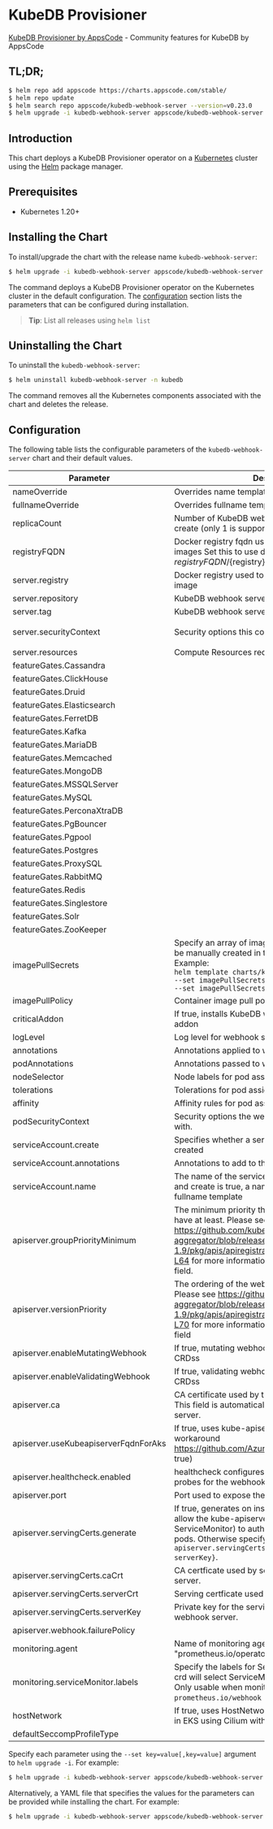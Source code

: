 # KubeDB Provisioner

[KubeDB Provisioner by AppsCode](https://github.com/kubedb) - Community features for KubeDB by AppsCode

## TL;DR;

```bash
$ helm repo add appscode https://charts.appscode.com/stable/
$ helm repo update
$ helm search repo appscode/kubedb-webhook-server --version=v0.23.0
$ helm upgrade -i kubedb-webhook-server appscode/kubedb-webhook-server -n kubedb --create-namespace --version=v0.23.0
```

## Introduction

This chart deploys a KubeDB Provisioner operator on a [Kubernetes](http://kubernetes.io) cluster using the [Helm](https://helm.sh) package manager.

## Prerequisites

- Kubernetes 1.20+

## Installing the Chart

To install/upgrade the chart with the release name `kubedb-webhook-server`:

```bash
$ helm upgrade -i kubedb-webhook-server appscode/kubedb-webhook-server -n kubedb --create-namespace --version=v0.23.0
```

The command deploys a KubeDB Provisioner operator on the Kubernetes cluster in the default configuration. The [configuration](#configuration) section lists the parameters that can be configured during installation.

> **Tip**: List all releases using `helm list`

## Uninstalling the Chart

To uninstall the `kubedb-webhook-server`:

```bash
$ helm uninstall kubedb-webhook-server -n kubedb
```

The command removes all the Kubernetes components associated with the chart and deletes the release.

## Configuration

The following table lists the configurable parameters of the `kubedb-webhook-server` chart and their default values.

|              Parameter               |                                                                                                                    Description                                                                                                                     |                                                                                            Default                                                                                             |
|--------------------------------------|----------------------------------------------------------------------------------------------------------------------------------------------------------------------------------------------------------------------------------------------------|------------------------------------------------------------------------------------------------------------------------------------------------------------------------------------------------|
| nameOverride                         | Overrides name template                                                                                                                                                                                                                            | <code>""</code>                                                                                                                                                                                |
| fullnameOverride                     | Overrides fullname template                                                                                                                                                                                                                        | <code>""</code>                                                                                                                                                                                |
| replicaCount                         | Number of KubeDB webhook server replicas to create (only 1 is supported)                                                                                                                                                                           | <code>1</code>                                                                                                                                                                                 |
| registryFQDN                         | Docker registry fqdn used to pull KubeDB related images Set this to use docker registry hosted at ${registryFQDN}/${registry}/${image}                                                                                                             | <code>ghcr.io</code>                                                                                                                                                                           |
| server.registry                      | Docker registry used to pull KubeDB webhook server image                                                                                                                                                                                           | <code>kubedb</code>                                                                                                                                                                            |
| server.repository                    | KubeDB webhook server container image                                                                                                                                                                                                              | <code>kubedb-webhook-server</code>                                                                                                                                                             |
| server.tag                           | KubeDB webhook server container image tag                                                                                                                                                                                                          | <code>""</code>                                                                                                                                                                                |
| server.securityContext               | Security options this container should run with                                                                                                                                                                                                    | <code>{"allowPrivilegeEscalation":false,"capabilities":{"drop":["ALL"]},"readOnlyRootFilesystem":true,"runAsNonRoot":true,"runAsUser":65534,"seccompProfile":{"type":"RuntimeDefault"}}</code> |
| server.resources                     | Compute Resources required by this container                                                                                                                                                                                                       | <code>{}</code>                                                                                                                                                                                |
| featureGates.Cassandra               |                                                                                                                                                                                                                                                    | <code>false</code>                                                                                                                                                                             |
| featureGates.ClickHouse              |                                                                                                                                                                                                                                                    | <code>false</code>                                                                                                                                                                             |
| featureGates.Druid                   |                                                                                                                                                                                                                                                    | <code>false</code>                                                                                                                                                                             |
| featureGates.Elasticsearch           |                                                                                                                                                                                                                                                    | <code>true</code>                                                                                                                                                                              |
| featureGates.FerretDB                |                                                                                                                                                                                                                                                    | <code>false</code>                                                                                                                                                                             |
| featureGates.Kafka                   |                                                                                                                                                                                                                                                    | <code>true</code>                                                                                                                                                                              |
| featureGates.MariaDB                 |                                                                                                                                                                                                                                                    | <code>true</code>                                                                                                                                                                              |
| featureGates.Memcached               |                                                                                                                                                                                                                                                    | <code>false</code>                                                                                                                                                                             |
| featureGates.MongoDB                 |                                                                                                                                                                                                                                                    | <code>true</code>                                                                                                                                                                              |
| featureGates.MSSQLServer             |                                                                                                                                                                                                                                                    | <code>true</code>                                                                                                                                                                              |
| featureGates.MySQL                   |                                                                                                                                                                                                                                                    | <code>true</code>                                                                                                                                                                              |
| featureGates.PerconaXtraDB           |                                                                                                                                                                                                                                                    | <code>true</code>                                                                                                                                                                              |
| featureGates.PgBouncer               |                                                                                                                                                                                                                                                    | <code>false</code>                                                                                                                                                                             |
| featureGates.Pgpool                  |                                                                                                                                                                                                                                                    | <code>false</code>                                                                                                                                                                             |
| featureGates.Postgres                |                                                                                                                                                                                                                                                    | <code>true</code>                                                                                                                                                                              |
| featureGates.ProxySQL                |                                                                                                                                                                                                                                                    | <code>true</code>                                                                                                                                                                              |
| featureGates.RabbitMQ                |                                                                                                                                                                                                                                                    | <code>false</code>                                                                                                                                                                             |
| featureGates.Redis                   |                                                                                                                                                                                                                                                    | <code>true</code>                                                                                                                                                                              |
| featureGates.Singlestore             |                                                                                                                                                                                                                                                    | <code>false</code>                                                                                                                                                                             |
| featureGates.Solr                    |                                                                                                                                                                                                                                                    | <code>false</code>                                                                                                                                                                             |
| featureGates.ZooKeeper               |                                                                                                                                                                                                                                                    | <code>false</code>                                                                                                                                                                             |
| imagePullSecrets                     | Specify an array of imagePullSecrets. Secrets must be manually created in the namespace. <br> Example: <br> `helm template charts/kubedb-webhook-server \` <br> `--set imagePullSecrets[0].name=sec0 \` <br> `--set imagePullSecrets[1].name=sec1` | <code>[]</code>                                                                                                                                                                                |
| imagePullPolicy                      | Container image pull policy                                                                                                                                                                                                                        | <code>IfNotPresent</code>                                                                                                                                                                      |
| criticalAddon                        | If true, installs KubeDB webhook server as critical addon                                                                                                                                                                                          | <code>false</code>                                                                                                                                                                             |
| logLevel                             | Log level for webhook server                                                                                                                                                                                                                       | <code>3</code>                                                                                                                                                                                 |
| annotations                          | Annotations applied to webhook server deployment                                                                                                                                                                                                   | <code>{}</code>                                                                                                                                                                                |
| podAnnotations                       | Annotations passed to webhook server pod(s).                                                                                                                                                                                                       | <code>{}</code>                                                                                                                                                                                |
| nodeSelector                         | Node labels for pod assignment                                                                                                                                                                                                                     | <code>{"kubernetes.io/os":"linux"}</code>                                                                                                                                                      |
| tolerations                          | Tolerations for pod assignment                                                                                                                                                                                                                     | <code>[]</code>                                                                                                                                                                                |
| affinity                             | Affinity rules for pod assignment                                                                                                                                                                                                                  | <code>{}</code>                                                                                                                                                                                |
| podSecurityContext                   | Security options the webhook server pod should run with.                                                                                                                                                                                           | <code>{}</code>                                                                                                                                                                                |
| serviceAccount.create                | Specifies whether a service account should be created                                                                                                                                                                                              | <code>true</code>                                                                                                                                                                              |
| serviceAccount.annotations           | Annotations to add to the service account                                                                                                                                                                                                          | <code>{}</code>                                                                                                                                                                                |
| serviceAccount.name                  | The name of the service account to use. If not set and create is true, a name is generated using the fullname template                                                                                                                             | <code></code>                                                                                                                                                                                  |
| apiserver.groupPriorityMinimum       | The minimum priority the webhook api group should have at least. Please see https://github.com/kubernetes/kube-aggregator/blob/release-1.9/pkg/apis/apiregistration/v1beta1/types.go#L58-L64 for more information on proper values of this field.  | <code>10000</code>                                                                                                                                                                             |
| apiserver.versionPriority            | The ordering of the webhook api inside of the group. Please see https://github.com/kubernetes/kube-aggregator/blob/release-1.9/pkg/apis/apiregistration/v1beta1/types.go#L66-L70 for more information on proper values of this field               | <code>15</code>                                                                                                                                                                                |
| apiserver.enableMutatingWebhook      | If true, mutating webhook is configured for KubeDB CRDss                                                                                                                                                                                           | <code>true</code>                                                                                                                                                                              |
| apiserver.enableValidatingWebhook    | If true, validating webhook is configured for KubeDB CRDss                                                                                                                                                                                         | <code>true</code>                                                                                                                                                                              |
| apiserver.ca                         | CA certificate used by the Kubernetes api server. This field is automatically assigned by the webhook server.                                                                                                                                      | <code>not-ca-cert</code>                                                                                                                                                                       |
| apiserver.useKubeapiserverFqdnForAks | If true, uses kube-apiserver FQDN for AKS cluster to workaround https://github.com/Azure/AKS/issues/522 (default true)                                                                                                                             | <code>true</code>                                                                                                                                                                              |
| apiserver.healthcheck.enabled        | healthcheck configures the readiness and liveliness probes for the webhook server pod.                                                                                                                                                             | <code>false</code>                                                                                                                                                                             |
| apiserver.port                       | Port used to expose the webhook server apiserver                                                                                                                                                                                                   | <code>8443</code>                                                                                                                                                                              |
| apiserver.servingCerts.generate      | If true, generates on install/upgrade the certs that allow the kube-apiserver (and potentially ServiceMonitor) to authenticate webhook servers pods. Otherwise specify certs in `apiserver.servingCerts.{caCrt, serverCrt, serverKey}`.            | <code>true</code>                                                                                                                                                                              |
| apiserver.servingCerts.caCrt         | CA certficate used by serving certificate of webhook server.                                                                                                                                                                                       | <code>""</code>                                                                                                                                                                                |
| apiserver.servingCerts.serverCrt     | Serving certficate used by webhook server.                                                                                                                                                                                                         | <code>""</code>                                                                                                                                                                                |
| apiserver.servingCerts.serverKey     | Private key for the serving certificate used by webhook server.                                                                                                                                                                                    | <code>""</code>                                                                                                                                                                                |
| apiserver.webhook.failurePolicy      |                                                                                                                                                                                                                                                    | <code>Ignore</code>                                                                                                                                                                            |
| monitoring.agent                     | Name of monitoring agent (one of "prometheus.io", "prometheus.io/operator", "prometheus.io/builtin")                                                                                                                                               | <code>""</code>                                                                                                                                                                                |
| monitoring.serviceMonitor.labels     | Specify the labels for ServiceMonitor. Prometheus crd will select ServiceMonitor using these labels. Only usable when monitoring agent is `prometheus.io/webhook server`.                                                                          | <code>{"monitoring.appscode.com/prometheus":"auto"}</code>                                                                                                                                     |
| hostNetwork                          | If true, uses HostNetwork for pods. This is required in EKS using Cilium with VxLAN overlay                                                                                                                                                        | <code>false</code>                                                                                                                                                                             |
| defaultSeccompProfileType            |                                                                                                                                                                                                                                                    | <code>""</code>                                                                                                                                                                                |


Specify each parameter using the `--set key=value[,key=value]` argument to `helm upgrade -i`. For example:

```bash
$ helm upgrade -i kubedb-webhook-server appscode/kubedb-webhook-server -n kubedb --create-namespace --version=v0.23.0 --set replicaCount=1
```

Alternatively, a YAML file that specifies the values for the parameters can be provided while
installing the chart. For example:

```bash
$ helm upgrade -i kubedb-webhook-server appscode/kubedb-webhook-server -n kubedb --create-namespace --version=v0.23.0 --values values.yaml
```
